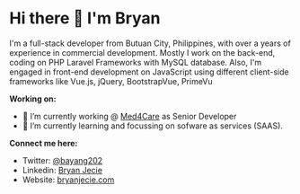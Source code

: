 

# Hi there 👋 I'm Bryan


<p>
      I'm a full-stack developer from Butuan City, Philippines, with over a years of experience in commercial development. Mostly I work on the back-end, coding on PHP Laravel Frameworks with MySQL database. Also, I'm engaged in front-end development on JavaScript using different client-side frameworks like Vue.js, jQuery, BootstrapVue, PrimeVu
</p>

<strong> Working on:</strong>
<ul>
    <li>
    🔭 I’m currently working @
        <a href="https://www.med4.care/">Med4Care</a>
        as Senior Developer
    </li>
     <li>
    🌱 I’m currently learning and focussing on sofware as services (SAAS).
    </li>
</ul>

<strong> Connect me here:</strong>

<ul>
    <li>
      Twitter: <a href="https://twitter.com/bayang202"> @bayang202</a>
    </li>
    <li>
      Linkedin: <a href="https://www.linkedin.com/in/bryan-jecie-bahala-a20a08b3/"> Bryan Jecie </a>
    </li>
    <li>
      Website: <a href="https://my-porfolio-9f414.web.app/my-portfolio/">bryanjecie.com</a>
    </li>
</ul>



<!--
**BryanJecie/BryanJecie** is a ✨ _special_ ✨ repository because its `README.md` (this file) appears on your GitHub profile.

Here are some ideas to get you started:

- 🔭 I’m currently working on ...
- 🌱 I’m currently learning ...
- 👯 I’m looking to collaborate on ...
- 🤔 I’m looking for help with ...
- 💬 Ask me about ...
- 📫 How to reach me: ...
- 😄 Pronouns: ...
- ⚡ Fun fact: ...
-->
